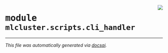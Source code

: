<!-- markdownlint-disable -->

<a href="https://github.com/khulnasoft/mlcluster/blob/develop/src/mlcluster/scripts/cli_handler.py#L0"><img align="right" style="float:right;" src="https://img.shields.io/badge/-source-cccccc?style=flat-square" /></a>

# <kbd>module</kbd> `mlcluster.scripts.cli_handler`








---

_This file was automatically generated via [docsai](https://github.com/khulnasoft/docsai)._
